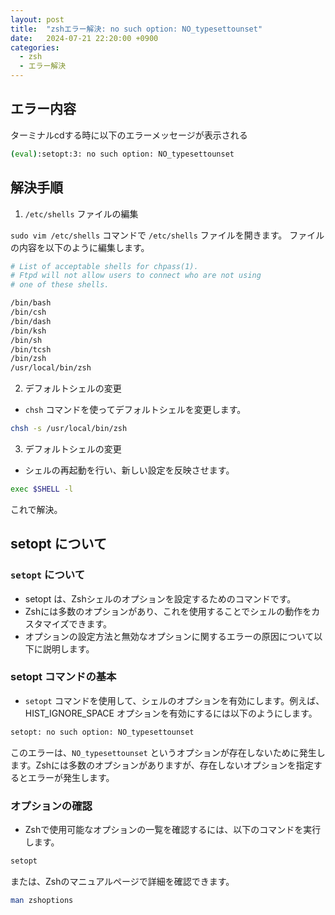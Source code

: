 ```yaml
---
layout: post
title:  "zshエラー解決: no such option: NO_typesettounset"
date:   2024-07-21 22:20:00 +0900
categories:
  - zsh
  - エラー解決
---
```


## エラー内容
ターミナルcdする時に以下のエラーメッセージが表示される

```sh
(eval):setopt:3: no such option: NO_typesettounset
```

## 解決手順
1. `/etc/shells` ファイルの編集

`sudo vim /etc/shells` コマンドで `/etc/shells` ファイルを開きます。
ファイルの内容を以下のように編集します。

```sh
# List of acceptable shells for chpass(1).
# Ftpd will not allow users to connect who are not using
# one of these shells.

/bin/bash
/bin/csh
/bin/dash
/bin/ksh
/bin/sh
/bin/tcsh
/bin/zsh
/usr/local/bin/zsh
```

2. デフォルトシェルの変更
- `chsh` コマンドを使ってデフォルトシェルを変更します。

```sh
chsh -s /usr/local/bin/zsh
```

3. デフォルトシェルの変更
- シェルの再起動を行い、新しい設定を反映させます。

```sh
exec $SHELL -l
```
これで解決。

## setopt について

### `setopt` について
- setopt は、Zshシェルのオプションを設定するためのコマンドです。
- Zshには多数のオプションがあり、これを使用することでシェルの動作をカスタマイズできます。
- オプションの設定方法と無効なオプションに関するエラーの原因について以下に説明します。

### setopt コマンドの基本
- `setopt` コマンドを使用して、シェルのオプションを有効にします。例えば、HIST_IGNORE_SPACE オプションを有効にするには以下のようにします。

```sh
setopt: no such option: NO_typesettounset
```

このエラーは、`NO_typesettounset` というオプションが存在しないために発生します。Zshには多数のオプションがありますが、存在しないオプションを指定するとエラーが発生します。

### オプションの確認
- Zshで使用可能なオプションの一覧を確認するには、以下のコマンドを実行します。

```sh
setopt
```

または、Zshのマニュアルページで詳細を確認できます。

```sh
man zshoptions
```
